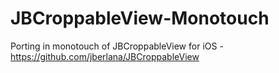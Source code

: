 JBCroppableView-Monotouch
=========================

Porting in monotouch of JBCroppableView for iOS - https://github.com/jberlana/JBCroppableView